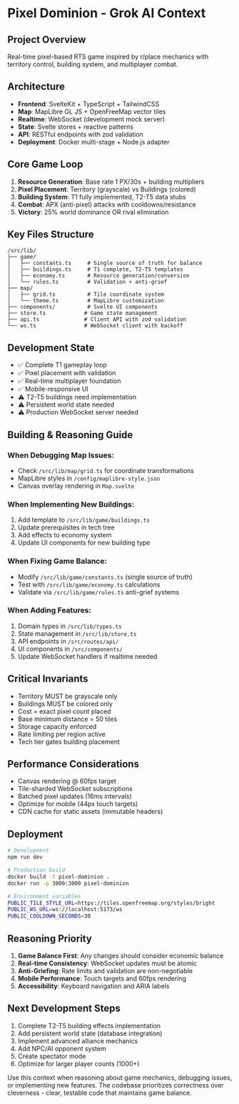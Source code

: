# Pixel Dominion - Grok AI Context

## Project Overview
Real-time pixel-based RTS game inspired by r/place mechanics with territory control, building system, and multiplayer combat.

## Architecture
- **Frontend**: SvelteKit + TypeScript + TailwindCSS
- **Map**: MapLibre GL JS + OpenFreeMap vector tiles
- **Realtime**: WebSocket (development mock server)
- **State**: Svelte stores + reactive patterns
- **API**: RESTful endpoints with zod validation
- **Deployment**: Docker multi-stage + Node.js adapter

## Core Game Loop
1. **Resource Generation**: Base rate 1 PX/30s + building multipliers
2. **Pixel Placement**: Territory (grayscale) vs Buildings (colored)
3. **Building System**: T1 fully implemented, T2-T5 data stubs
4. **Combat**: APX (anti-pixel) attacks with cooldowns/resistance
5. **Victory**: 25% world dominance OR rival elimination

## Key Files Structure
```
/src/lib/
├── game/
│   ├── constants.ts     # Single source of truth for balance
│   ├── buildings.ts     # T1 complete, T2-T5 templates
│   ├── economy.ts       # Resource generation/conversion
│   └── rules.ts         # Validation + anti-grief
├── map/
│   ├── grid.ts          # Tile coordinate system  
│   └── theme.ts         # MapLibre customization
├── components/          # Svelte UI components
├── store.ts            # Game state management
├── api.ts              # Client API with zod validation
└── ws.ts               # WebSocket client with backoff
```

## Development State
- ✅ Complete T1 gameplay loop
- ✅ Pixel placement with validation
- ✅ Real-time multiplayer foundation
- ✅ Mobile-responsive UI
- ⚠️ T2-T5 buildings need implementation
- ⚠️ Persistent world state needed
- ⚠️ Production WebSocket server needed

## Building & Reasoning Guide

### When Debugging Map Issues:
- Check `/src/lib/map/grid.ts` for coordinate transformations
- MapLibre styles in `/config/maplibre-style.json`
- Canvas overlay rendering in `Map.svelte`

### When Implementing New Buildings:
1. Add template to `/src/lib/game/buildings.ts`
2. Update prerequisites in tech tree
3. Add effects to economy system
4. Update UI components for new building type

### When Fixing Game Balance:
- Modify `/src/lib/game/constants.ts` (single source of truth)
- Test with `/src/lib/game/economy.ts` calculations
- Validate via `/src/lib/game/rules.ts` anti-grief systems

### When Adding Features:
1. Domain types in `/src/lib/types.ts`
2. State management in `/src/lib/store.ts`
3. API endpoints in `/src/routes/api/`
4. UI components in `/src/components/`
5. Update WebSocket handlers if realtime needed

## Critical Invariants
- Territory MUST be grayscale only
- Buildings MUST be colored only
- Cost = exact pixel count placed
- Base minimum distance = 50 tiles
- Storage capacity enforced
- Rate limiting per region active
- Tech tier gates building placement

## Performance Considerations
- Canvas rendering @ 60fps target
- Tile-sharded WebSocket subscriptions
- Batched pixel updates (16ms intervals)
- Optimize for mobile (44px touch targets)
- CDN cache for static assets (immutable headers)

## Deployment
```bash
# Development
npm run dev

# Production build
docker build -t pixel-dominion .
docker run -p 3000:3000 pixel-dominion

# Environment variables
PUBLIC_TILE_STYLE_URL=https://tiles.openfreemap.org/styles/bright
PUBLIC_WS_URL=ws://localhost:5173/ws
PUBLIC_COOLDOWN_SECONDS=30
```

## Reasoning Priority
1. **Game Balance First**: Any changes should consider economic balance
2. **Real-time Consistency**: WebSocket updates must be atomic
3. **Anti-Griefing**: Rate limits and validation are non-negotiable
4. **Mobile Performance**: Touch targets and 60fps rendering
5. **Accessibility**: Keyboard navigation and ARIA labels

## Next Development Steps
1. Complete T2-T5 building effects implementation
2. Add persistent world state (database integration)
3. Implement advanced alliance mechanics
4. Add NPC/AI opponent system
5. Create spectator mode
6. Optimize for larger player counts (1000+)

Use this context when reasoning about game mechanics, debugging issues, or implementing new features. The codebase prioritizes correctness over cleverness - clear, testable code that maintains game balance.
